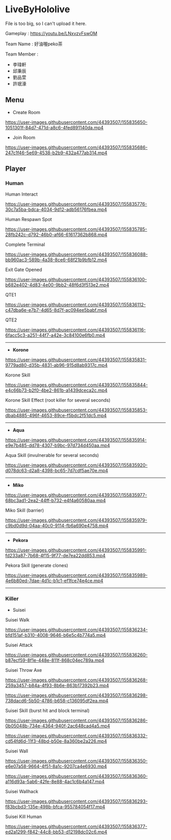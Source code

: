# LiveByHololive
File is too big, so I can't upload it here.

Gameplay : https://youtu.be/LNxvzvFswOM

Team Name : 好油喔peko茶

Team Member :
- 李瑋軒
- 邱秉辰
- 劉品萱
- 許珉濠

## Menu

* Create Room

https://user-images.githubusercontent.com/44393507/155835650-1051301f-84d7-471d-a8c6-4fed891140da.mp4

* Join Room

https://user-images.githubusercontent.com/44393507/155835686-247c1f46-5e69-4538-b2b9-432a477ab314.mp4

## Player

### Human

Human Interact

https://user-images.githubusercontent.com/44393507/155835776-30c7a5ba-bdca-4034-9d12-adb56176fbea.mp4

Human Respawn Spot

https://user-images.githubusercontent.com/44393507/155835785-28fb242c-d792-46b0-af66-61617362b868.mp4

Complete Terminal

https://user-images.githubusercontent.com/44393507/155836088-bb960ac3-589b-4a38-8ce6-68f21b9bfb12.mp4

Exit Gate Opened

https://user-images.githubusercontent.com/44393507/155836100-b682e402-4d83-4e00-9bb2-48f6d3f513e2.mp4

QTE1

https://user-images.githubusercontent.com/44393507/155836112-c47dba6e-e7b7-4d65-8d7f-ac094ee5babf.mp4

QTE2

https://user-images.githubusercontent.com/44393507/155836116-6facc5c3-a251-44f7-a42e-3c84100e6fb0.mp4


---

* **Korone**

https://user-images.githubusercontent.com/44393507/155835831-9779ad80-d35b-4831-ab96-915d8ab9317c.mp4

Korone Skill

https://user-images.githubusercontent.com/44393507/155835844-e4c66b73-b2f0-4be2-861b-a1439dceca2c.mp4

Korone Skill Effect (root killer for several seconds)

https://user-images.githubusercontent.com/44393507/155835853-dbab4885-496f-4653-89ce-f5bdc2f51dc5.mp4


---

* **Aqua**

https://user-images.githubusercontent.com/44393507/155835914-e9e7b485-dd78-4307-b9bc-97d734d450aa.mp4

Aqua Skill (invulnerable for several seconds)

https://user-images.githubusercontent.com/44393507/155835920-d078dc63-d2a8-4398-bc65-7d7cdf5ae70e.mp4


---

* **Miko**

https://user-images.githubusercontent.com/44393507/155835977-68bc3ad1-2ea2-44ff-b732-e4f4a60580aa.mp4

Miko Skill (barrier)

https://user-images.githubusercontent.com/44393507/155835979-c9bd0d9d-04aa-40c0-9114-fb6a690e4758.mp4


---

* **Pekora**

https://user-images.githubusercontent.com/44393507/155835991-fd233a87-7b68-4f15-9f77-de7ea22dd853.mp4

Pekora Skill (generate clones)

https://user-images.githubusercontent.com/44393507/155835989-4e6b80ed-7dae-4d1c-b1c1-ef1fce74e4ce.mp4


---

### Killer

* Suisei

Suisei Walk

https://user-images.githubusercontent.com/44393507/155836234-bfd151af-b310-4008-9646-b6e5c4b774a5.mp4

Suisei Attack

https://user-images.githubusercontent.com/44393507/155836260-b87ecf59-8f1e-448e-811f-868c04ec789a.mp4

Suisei Throw Axe

https://user-images.githubusercontent.com/44393507/155836268-259a3457-b84a-4f93-8b6e-863b17392b23.mp4

https://user-images.githubusercontent.com/44393507/155836298-738dacd6-5b50-4786-b658-c136095df2ea.mp4

Suisei Skill (burst hit and block terminal)

https://user-images.githubusercontent.com/44393507/155836286-0b05048b-734e-4364-940f-2ac648cad4a5.mp4

https://user-images.githubusercontent.com/44393507/155836332-cd54fd6d-11f3-48bd-b50e-8a360be2a226.mp4

Suisei Wall

https://user-images.githubusercontent.com/44393507/155836350-e6e07a58-9664-4f51-8a1c-9207ca4e6930.mp4

https://user-images.githubusercontent.com/44393507/155836360-a116d93a-5ab6-42fe-8e88-4ac1c6b4a147.mp4

Suisei Wallhack

https://user-images.githubusercontent.com/44393507/155836293-f83bcbd3-135e-498b-bfca-955784054f17.mp4

Suisei Kill Human

https://user-images.githubusercontent.com/44393507/155836377-ed2a1299-f842-44c8-bb53-d12198dc02c6.mp4
